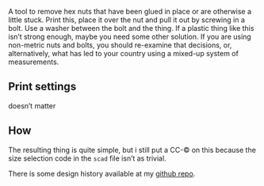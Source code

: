 A tool to remove hex nuts that have been glued in place or are otherwise a little stuck.
Print this, place it over the nut and pull it out by screwing in a bolt. Use a washer between the bolt and the thing. If a plastic thing like this isn’t strong enough, maybe you need some other solution. If you are using non-metric nuts and bolts, you should re-examine that decisions, or, alternatively, what has led to your country using a mixed-up system of measurements.

## Print settings

doesn’t matter

## How

The resulting thing is quite simple, but i still put a CC-© on this because the size selection code in the `scad` file isn’t as trivial.

There is some design history available at my [github repo](https://github.com/ospalh/3d-printing/tree/develop/nut_puller).
